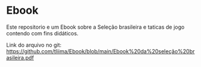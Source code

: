 # Ebook
Este repositorio e um Ebook sobre a Seleção brasileira e taticas de jogo contendo com fins didáticos.

Link do arquivo no git: https://github.com/tliima/Ebook/blob/main/Ebook%20da%20seleção%20brasileira.pdf

